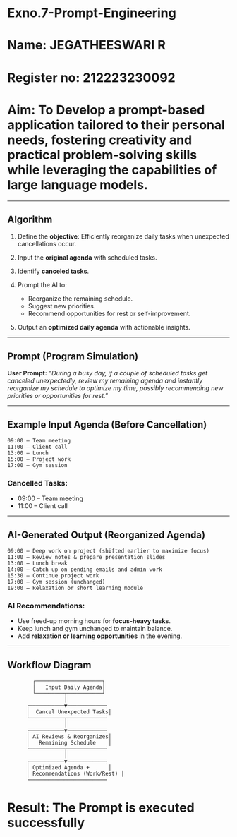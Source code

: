 # Exno.7-Prompt-Engineering
# Name: JEGATHEESWARI R
# Register no: 212223230092
# Aim: To Develop a prompt-based application tailored to their personal needs, fostering creativity and practical problem-solving skills while leveraging the capabilities of large language models.

---

## **Algorithm**

1. Define the **objective**: Efficiently reorganize daily tasks when unexpected cancellations occur.
2. Input the **original agenda** with scheduled tasks.
3. Identify **canceled tasks**.
4. Prompt the AI to:

   * Reorganize the remaining schedule.
   * Suggest new priorities.
   * Recommend opportunities for rest or self-improvement.
5. Output an **optimized daily agenda** with actionable insights.

---

## **Prompt (Program Simulation)**

**User Prompt:**
*"During a busy day, if a couple of scheduled tasks get canceled unexpectedly, review my remaining agenda and instantly reorganize my schedule to optimize my time, possibly recommending new priorities or opportunities for rest."*

---

## **Example Input Agenda (Before Cancellation)**

```
09:00 – Team meeting  
11:00 – Client call  
13:00 – Lunch  
15:00 – Project work  
17:00 – Gym session  
```

### **Cancelled Tasks:**

* 09:00 – Team meeting
* 11:00 – Client call

---

## **AI-Generated Output (Reorganized Agenda)**

```
09:00 – Deep work on project (shifted earlier to maximize focus)  
11:00 – Review notes & prepare presentation slides  
13:00 – Lunch break  
14:00 – Catch up on pending emails and admin work  
15:30 – Continue project work  
17:00 – Gym session (unchanged)  
19:00 – Relaxation or short learning module  
```

### **AI Recommendations:**

* Use freed-up morning hours for **focus-heavy tasks**.
* Keep lunch and gym unchanged to maintain balance.
* Add **relaxation or learning opportunities** in the evening.

---

## **Workflow Diagram**

```
        ┌─────────────────────┐
        │   Input Daily Agenda│
        └─────────┬───────────┘
                  │
      ┌───────────▼────────────┐
      │  Cancel Unexpected Tasks│
      └───────────┬────────────┘
                  │
      ┌───────────▼────────────┐
      │ AI Reviews & Reorganizes│
      │   Remaining Schedule    │
      └───────────┬────────────┘
                  │
      ┌───────────▼────────────┐
      │ Optimized Agenda +      │
      │ Recommendations (Work/Rest) │
      └────────────────────────┘
```





# Result: The Prompt is executed successfully


